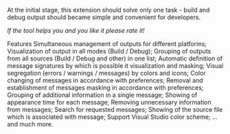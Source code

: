 At the initial stage, this extension should solve only one task - build and debug output should became simple and convenient for developers.

<i>If the tool helps you and you like it please rate it!</i>

Features
Simultaneous management of outputs for different platforms;
Visualization of output in all modes (Build / Debug);
Grouping of outputs from all sources (Build / Debug and other) in one list;
Automatic definition of message signatures by which is possible it visualization and masking;
Visual segregation (errors / warnings / messages) by colors and icons;
Color changing of messages in accordance with preferences;
Removal and establishment of messages masking in accordance with preferences;
Grouping of additional information in a single message;
Showing of appearance time for each message;
Removing unnecessary information from messages;
Search for requested messages;
Showing of the source file which is associated with message;
Support Visual Studio color scheme;
… and much more.
